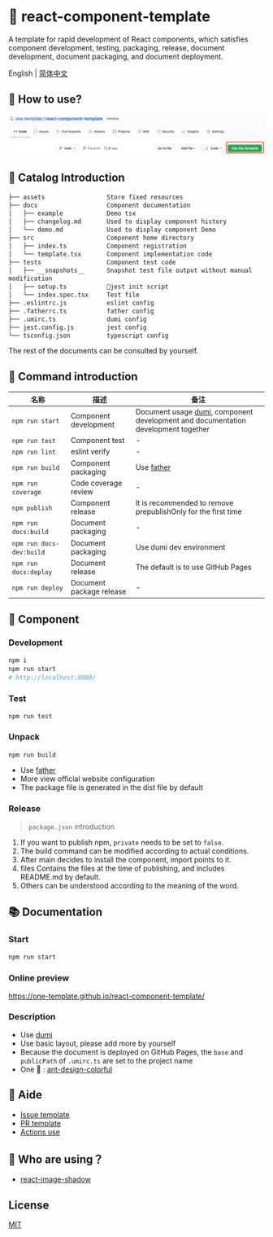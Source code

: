 # 🌈 react-component-template

A template for rapid development of React components, which satisfies component development, testing, packaging, release, document development, document packaging, and document deployment.

English | [简体中文](./README.zh-CN.md)

## 💖 How to use?

![](./assets/1.png)

## 💎 Catalog Introduction

```
├── assets                 Store fixed resources
├── docs                   Component documentation
│   ├── example            Demo tsx
│   ├── changelog.md       Used to display component history
│   └── demo.md            Used to display component Demo
├── src                    Component home directory
│   ├── index.ts           Component registration
│   └── template.tsx       Component implementation code
├── tests                  Component test code
│   ├── __snapshots__      Snapshot test file output without manual modification
│   ├── setup.ts           jest init script
│   └── index.spec.tsx     Test file
├── .eslintrc.js           eslint config
├── .fatherrc.ts           father config
├── .umirc.ts              dumi config
├── jest.config.js         jest config
└── tsconfig.json          typescript config
```

The rest of the documents can be consulted by yourself.

## 🤖 Command introduction

| 名称                     | 描述                     | 备注                                                                                                               |
| ------------------------ | ------------------------ | ------------------------------------------------------------------------------------------------------------------ |
| `npm run start`          | Component development    | Document usage [dumi](https://github.com/umijs/dumi), component development and documentation development together |
| `npm run test`           | Component test           | -                                                                                                                  |
| `npm run lint`           | eslint verify            | -                                                                                                                  |
| `npm run build`          | Component packaging      | Use [father](https://github.com/umijs/father)                                                                      |
| `npm run coverage`       | Code coverage review     | -                                                                                                                  |
| `npm publish`            | Component release        | It is recommended to remove prepublishOnly for the first time                                                      |
| `npm run docs:build`     | Document packaging       | -                                                                                                                  |
| `npm run docs-dev:build` | Document packaging       | Use dumi dev environment                                                                                           |
| `npm run docs:deploy`    | Document release         | The default is to use GitHub Pages                                                                                 |
| `npm run deploy`         | Document package release | -                                                                                                                  |

## 🍭 Component

### Development

```bash
npm i
npm run start
# http://localhost:8080/
```

### Test

```
npm run test
```

### Unpack

```bash
npm run build
```

- Use [father](https://github.com/umijs/father)
- More view official website configuration
- The package file is generated in the dist file by default

### Release

> `package.json` introduction

1. If you want to publish npm, `private` needs to be set to `false`.
2. The build command can be modified according to actual conditions.
3. After main decides to install the component, import points to it.
4. files Contains the files at the time of publishing, and includes README.md by default.
5. Others can be understood according to the meaning of the word.

## 📚 Documentation

### Start

```bash
npm run start
```

### Online preview

https://one-template.github.io/react-component-template/

### Description

- Use [dumi](https://github.com/umijs/dumi)
- Use basic layout, please add more by yourself
- Because the document is deployed on GitHub Pages, the `base` and `publicPath` of `.umirc.ts` are set to the project name
- One 🌰 : [ant-design-colorful](https://ant-design-colorful.github.io/ant-design-colorful/)

## 🎈 Aide

- [Issue template](https://github.com/one-template/issue-template)
- [PR template](https://github.com/one-template/pr-template)
- [Actions use](https://github.com/github-actions-workflows/.github)

## 🎉 Who are using？

- [react-image-shadow](https://github.com/image-tool/react-image-shadow)

## License

[MIT](https://github.com/one-template/react-component-template/blob/main/LICENSE)
